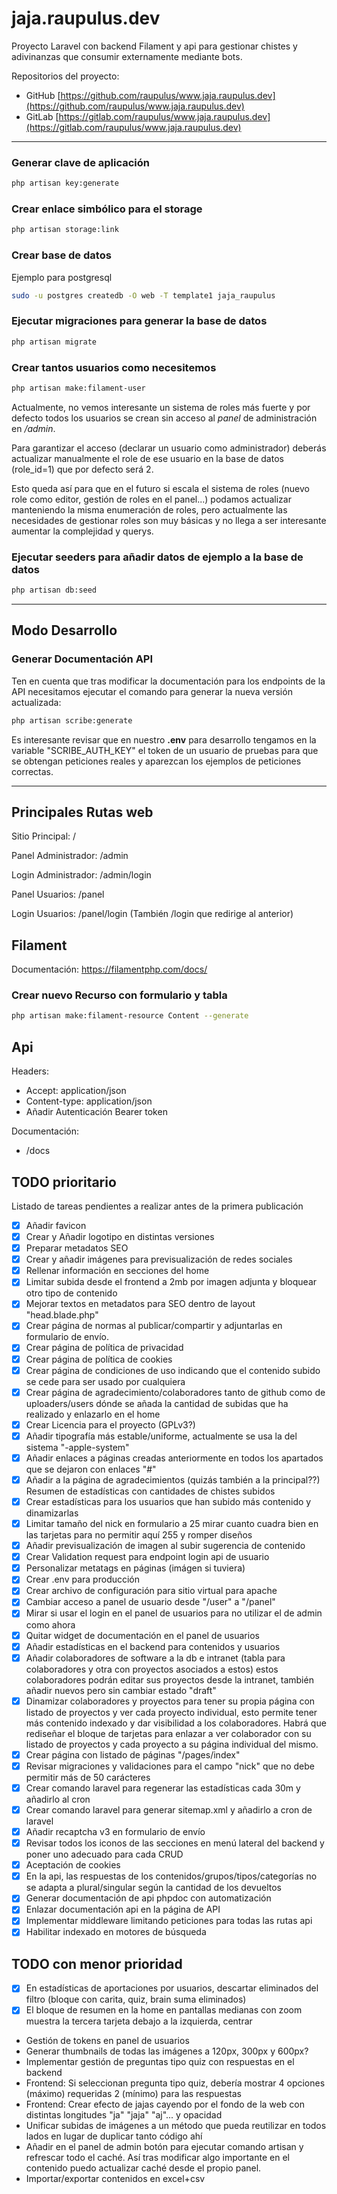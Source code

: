 # jaja.raupulus.dev

Proyecto Laravel con backend Filament y api para gestionar chistes y adivinanzas que consumir externamente mediante bots.

Repositorios del proyecto:
- GitHub [https://github.com/raupulus/www.jaja.raupulus.dev](https://github.com/raupulus/www.jaja.raupulus.dev)
- GitLab [https://gitlab.com/raupulus/www.jaja.raupulus.dev](https://gitlab.com/raupulus/www.jaja.raupulus.dev)

---


### Generar clave de aplicación

```bash
php artisan key:generate
```

### Crear enlace simbólico para el storage

```bash
php artisan storage:link
```

### Crear base de datos

Ejemplo para postgresql

```bash
sudo -u postgres createdb -O web -T template1 jaja_raupulus
```

### Ejecutar migraciones para generar la base de datos

```bash
php artisan migrate
```

### Crear tantos usuarios como necesitemos

```bash
php artisan make:filament-user
```

Actualmente, no vemos interesante un sistema de roles más fuerte y por defecto todos los usuarios se crean sin acceso
al *panel* de administración en */admin*.

Para garantizar el acceso (declarar un usuario como administrador) deberás actualizar manualmente el role de ese usuario
en la base de datos (role_id=1) que por defecto será 2.

Esto queda así para que en el futuro si escala el sistema de roles (nuevo role como editor, gestión de roles en el panel...)
podamos actualizar manteniendo la misma enumeración de roles, pero actualmente las necesidades de gestionar roles son 
muy básicas y no llega a ser interesante aumentar la complejidad y querys.

### Ejecutar seeders para añadir datos de ejemplo a la base de datos

```bash
php artisan db:seed
```

--- 

## Modo Desarrollo

### Generar Documentación API

Ten en cuenta que tras modificar la documentación para los endpoints de la API necesitamos ejecutar el comando
para generar la nueva versión actualizada:

```bash
php artisan scribe:generate
```

Es interesante revisar que en nuestro **.env** para desarrollo tengamos en la variable "SCRIBE_AUTH_KEY" el token
de un usuario de pruebas para que se obtengan peticiones reales y aparezcan los ejemplos de peticiones correctas.

---

## Principales Rutas web

Sitio Principal: /

Panel Administrador: /admin

Login Administrador: /admin/login

Panel Usuarios: /panel

Login Usuarios: /panel/login (También /login que redirige al anterior)


## Filament

Documentación: https://filamentphp.com/docs/

### Crear nuevo Recurso con formulario y tabla

```bash
php artisan make:filament-resource Content --generate
```


## Api

Headers:

- Accept: application/json
- Content-type: application/json
- Añadir Autenticación Bearer token

Documentación:

- /docs

## TODO prioritario

Listado de tareas pendientes a realizar antes de la primera publicación

- [x] Añadir favicon
- [x] Crear y Añadir logotipo en distintas versiones
- [x] Preparar metadatos SEO
- [x] Crear y añadir imágenes para previsualización de redes sociales
- [x] Rellenar información en secciones del home
- [x] Limitar subida desde el frontend a 2mb por imagen adjunta y bloquear otro tipo de contenido
- [x] Mejorar textos en metadatos para SEO dentro de layout "head.blade.php"
- [x] Crear página de normas al publicar/compartir y adjuntarlas en formulario de envío.
- [x] Crear página de política de privacidad
- [x] Crear página de política de cookies
- [x] Crear página de condiciones de uso indicando que el contenido subido se cede para ser usado por cualquiera
- [x] Crear página de agradecimiento/colaboradores tanto de github como de uploaders/users dónde se añada la cantidad de subidas que ha realizado y enlazarlo en el home
- [x] Crear Licencia para el proyecto (GPLv3?)
- [x] Añadir tipografía más estable/uniforme, actualmente se usa la del sistema "-apple-system"
- [x] Añadir enlaces a páginas creadas anteriormente en todos los apartados que se dejaron con enlaces "#"
- [x] Añadir a la página de agradecimientos (quizás también a la principal??) Resumen de estadísticas con cantidades de chistes subidos
- [x] Crear estadísticas para los usuarios que han subido más contenido y dinamizarlas
- [x] Limitar tamaño del nick en formulario a 25 mirar cuanto cuadra bien en las tarjetas para no permitir aquí 255 y romper diseños
- [x] Añadir previsualización de imagen al subir sugerencia de contenido
- [x] Crear Validation request para endpoint login api de usuario
- [x] Personalizar metatags en páginas (imágen si tuviera)
- [x] Crear .env para producción
- [x] Crear archivo de configuración para sitio virtual para apache
- [x] Cambiar acceso a panel de usuario desde "/user" a "/panel"
- [x] Mirar si usar el login en el panel de usuarios para no utilizar el de admin como ahora
- [x] Quitar widget de documentación en el panel de usuarios
- [x] Añadir estadísticas en el backend para contenidos y usuarios
- [x] Añadir colaboradores de software a la db e intranet (tabla para colaboradores y otra con proyectos asociados a estos)
estos colaboradores podrán editar sus proyectos desde la intranet, también añadir nuevos pero sin cambiar estado "draft"
- [x] Dinamizar colaboradores y proyectos para tener su propia página con listado de proyectos y ver cada proyecto individual,
esto permite tener más contenido indexado y dar visibilidad a los colaboradores. Habrá que rediseñar el bloque de
tarjetas para enlazar a ver colaborador con su listado de proyectos y cada proyecto a su página individual del mismo.
- [x] Crear página con listado de páginas "/pages/index"
- [x] Revisar migraciones y validaciones para el campo "nick" que no debe permitir más de 50 carácteres
- [x] Crear comando laravel para regenerar las estadísticas cada 30m y añadirlo al cron
- [x] Crear comando laravel para generar sitemap.xml y añadirlo a cron de laravel
- [x] Añadir recaptcha v3 en formulario de envío
- [x] Revisar todos los iconos de las secciones en menú lateral del backend y poner uno adecuado para cada CRUD
- [x] Aceptación de cookies
- [x] En la api, las respuestas de los contenidos/grupos/tipos/categorías no se adapta a plural/singular según la cantidad de los devueltos
- [x] Generar documentación de api phpdoc con automatización
- [x] Enlazar documentación api en la página de API
- [x] Implementar middleware limitando peticiones para todas las rutas api
- [x] Habilitar indexado en motores de búsqueda

## TODO con menor prioridad

- [x] En estadísticas de aportaciones por usuarios, descartar eliminados del filtro (bloque con carita, quiz, brain suma eliminados)
- [x] El bloque de resumen en la home en pantallas medianas con zoom muestra la tercera tarjeta debajo a la izquierda, centrar
- Gestión de tokens en panel de usuarios
- Generar thumbnails de todas las imágenes a 120px, 300px y 600px?
- Implementar gestión de preguntas tipo quiz con respuestas en el backend
- Frontend: Si seleccionan pregunta tipo quiz, debería mostrar 4 opciones (máximo) requeridas 2 (mínimo) para las respuestas
- Frontend: Crear efecto de jajas cayendo por el fondo de la web con distintas longitudes "ja" "jaja" "aj"... y opacidad
- Unificar subidas de imágenes a un método que pueda reutilizar en todos lados en lugar de duplicar tanto código ahí
- Añadir en el panel de admin botón para ejecutar comando artisan y refrescar todo el caché. Así tras modificar
algo importante en el contenido puedo actualizar caché desde el propio panel.
- Importar/exportar contenidos en excel+csv
